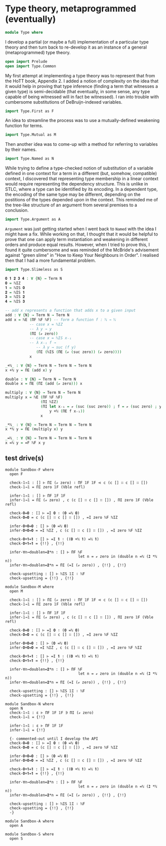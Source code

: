 
# Type theory, metaprogrammed (eventually)

```agda
module Type where
```

I develop a partial (or maybe a full) implementation of a particular type theory and then turn back to re-develop it as an instance of a general (metaprogrammed) type theory.

```agda
open import Prelude
open import Type.Common
```

My first attempt at implementing a type theory was to represent that from the HoTT book, Appendix 2. I added a notion of complexity on the idea that it would help in proving that type inference (finding a term that witnesses a given type) is semi-decidable (that eventually, in some sense, any type capable of being witnessed will in fact be witnessed). I ran into trouble with cumbersome substitutions of DeBruijn-indexed variables.

```agda
import Type.First as F
```

An idea to streamline the process was to use a mutually-defined weakening function for terms.

```agda
import Type.Mutual as M
```

Then another idea was to come-up with a method for referring to variables by their names.

```agda
import Type.Named as N
```

While trying to define a type-checked notion of substitution of a variable defined in one context for a term in a different (but, somehow, compatible) context, I discovered that representing type membership in a linear context would require representing the dependency structure. This is unlike in STLC, where a type can be identified by its encoding. In a dependent type, the encoding of the same type may be different, depending on the postitions of the types depended upon in the context. This reminded me of the tree-like structure of an argument from several premises to a conclusion.

```agda
import Type.Argument as A
```

`Argument` was just getting started when I went back to `Named` with the idea I might have a fix. While working on that, I thought that it would be helpful to prove that one can apply term instantiation and weakening in different orders and produce equal results. However, when I tried to prove this, I found it quite cumbersome and was reminded of the McBride's advisement against "green slime" in "How to Keep Your Neighbours in Order". I realised then that I had a more fundamental problem.

```agda
import Type.Slimeless as S
```

```agda
𝟎 𝟏 𝟐 𝟑 𝟒 : ∀ {N} → Term N
𝟎 = ℕIZ
𝟏 = ℕIS 𝟎
𝟐 = ℕIS 𝟏
𝟑 = ℕIS 𝟐
𝟒 = ℕIS 𝟑

-- add x represents a function that adds x to a given input
add : ∀ {N} → Term N → Term N
add x = ℕE (ΠF ℕF ℕF) -- form a function f : ℕ → ℕ
           -- case x = ℕIZ
           -- λ y → y
           (ΠI (𝓋 zero))
           -- case x = ℕIS x₋₁
           -- λ x₋₁ f →
              -- λ y → suc (f y)
              (ΠI (ℕIS (ΠE (𝓋 (suc zero)) (𝓋 zero))))
           x

_+ℕ_ : ∀ {N} → Term N → Term N → Term N
x +ℕ y = ΠE (add x) y

double : ∀ {N} → Term N → Term N
double x = ΠE (ΠI (add (𝓋 zero))) x

multiply : ∀ {N} → Term N → Term N
multiply x = ℕE (ΠF ℕF ℕF)
                (ΠI ℕIZ)
                (ΠI let x₋₁ = 𝓋 (suc (suc zero)) ; f = 𝓋 (suc zero) ; y = 𝓋 zero in
                    y +ℕ (ΠE f x₋₁))
                x

_*ℕ_ : ∀ {N} → Term N → Term N → Term N
x *ℕ y = ΠE (multiply x) y

_=ℕ_ : ∀ {N} → Term N → Term N → Term N
x =ℕ y = =F ℕF x y
```

## test drive(s)

```
module Sandbox-F where
  open F

  check-𝟙→𝟙 : [] ⊢ ΠI (𝓋 zero) ∶ ΠF 𝟙F 𝟙F ⋖ c (c [] ∷ c [] ∷ [])
  check-𝟙→𝟙 = ΠI zero 𝟙F (Vble refl)

  infer-𝟙→𝟙 : [] ⊢ ΠF 𝟙F 𝟙F
  infer-𝟙→𝟙 = ΠI (𝓋 zero) , c (c [] ∷ c [] ∷ []) , ΠI zero 𝟙F (Vble refl)

  check-𝟎=𝟎 : [] ⊢ =I 𝟎 ∶ (𝟎 =ℕ 𝟎)
  check-𝟎=𝟎 = c (c [] ∷ c [] ∷ []) , =I zero ℕF ℕIZ

  infer-𝟎+𝟎=𝟎 : [] ⊢ (𝟎 =ℕ 𝟎)
  infer-𝟎+𝟎=𝟎 = =I ℕIZ , c (c [] ∷ c [] ∷ []) , =I zero ℕF ℕIZ

  check-𝟎+𝟏=𝟏 : [] ⊢ =I 𝟏 ∶ ((𝟎 +ℕ 𝟏) =ℕ 𝟏)
  check-𝟎+𝟏=𝟏 = {!!} , {!!}

  infer-∀n→doublen=𝟐*n : [] ⊢ ΠF ℕF
                                 let n = 𝓋 zero in (double n =ℕ (𝟐 *ℕ n))
  infer-∀n→doublen=𝟐*n = ΠI (=I (𝓋 zero)) , {!!} , {!!}

  check-upsetting : [] ⊢ ℕIS 𝟙I ∶ ℕF
  check-upsetting = {!!} , {!!}
```

```
module Sandbox-M where
  open M

  check-𝟙→𝟙 : [] ⊢ ΠI (𝓋 zero) ∶ ΠF 𝟙F 𝟙F ⋖ c (c [] ∷ c [] ∷ [])
  check-𝟙→𝟙 = ΠI zero 𝟙F (Vble refl)

  infer-𝟙→𝟙 : [] ⊢ ΠF 𝟙F 𝟙F
  infer-𝟙→𝟙 = ΠI (𝓋 zero) , c (c [] ∷ c [] ∷ []) , ΠI zero 𝟙F (Vble refl)

  check-𝟎=𝟎 : [] ⊢ =I 𝟎 ∶ (𝟎 =ℕ 𝟎)
  check-𝟎=𝟎 = c (c [] ∷ c [] ∷ []) , =I zero ℕF ℕIZ

  infer-𝟎+𝟎=𝟎 : [] ⊢ (𝟎 =ℕ 𝟎)
  infer-𝟎+𝟎=𝟎 = =I ℕIZ , c (c [] ∷ c [] ∷ []) , =I zero ℕF ℕIZ

  check-𝟎+𝟏=𝟏 : [] ⊢ =I 𝟏 ∶ ((𝟎 +ℕ 𝟏) =ℕ 𝟏)
  check-𝟎+𝟏=𝟏 = {!!} , {!!}

  infer-∀n→doublen=𝟐*n : [] ⊢ ΠF ℕF
                                 let n = 𝓋 zero in (double n =ℕ (𝟐 *ℕ n))
  infer-∀n→doublen=𝟐*n = ΠI (=I (𝓋 zero)) , {!!} , {!!}

  check-upsetting : [] ⊢ ℕIS 𝟙I ∶ ℕF
  check-upsetting = {!!} , {!!}
```

```
module Sandbox-N where
  open N
  check-𝟙→𝟙 : ε ⊢ ΠF 𝟙F 𝟙F ∋ ΠI (𝓋 zero)
  check-𝟙→𝟙 = {!!}

  infer-𝟙→𝟙 : ε ⊢ ΠF 𝟙F 𝟙F
  infer-𝟙→𝟙 = {!!}

  {- commented-out until I develop the API
  check-𝟎=𝟎 : [] ⊢ =I 𝟎 ∶ (𝟎 =ℕ 𝟎)
  check-𝟎=𝟎 = c (c [] ∷ c [] ∷ []) , =I zero ℕF ℕIZ

  infer-𝟎+𝟎=𝟎 : [] ⊢ (𝟎 =ℕ 𝟎)
  infer-𝟎+𝟎=𝟎 = =I ℕIZ , c (c [] ∷ c [] ∷ []) , =I zero ℕF ℕIZ

  check-𝟎+𝟏=𝟏 : [] ⊢ =I 𝟏 ∶ ((𝟎 +ℕ 𝟏) =ℕ 𝟏)
  check-𝟎+𝟏=𝟏 = {!!} , {!!}

  infer-∀n→doublen=𝟐*n : [] ⊢ ΠF ℕF
                                 let n = 𝓋 zero in (double n =ℕ (𝟐 *ℕ n))
  infer-∀n→doublen=𝟐*n = ΠI (=I (𝓋 zero)) , {!!} , {!!}

  check-upsetting : [] ⊢ ℕIS 𝟙I ∶ ℕF
  check-upsetting = {!!} , {!!}
  -}
```

```
module Sandbox-A where
  open A
```

```
module Sandbox-S where
  open S
```

